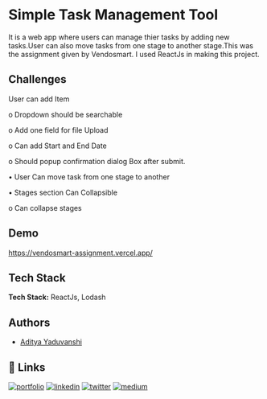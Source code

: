 
# Simple Task Management Tool

It is a web app where users can manage thier tasks by adding new tasks.User can also move tasks from one stage to another stage.This was the assignment given by Vendosmart. I used ReactJs in making this project.


## Challenges

User can add Item

o Dropdown should be searchable

o Add one field for file Upload

o Can add Start and End Date

o Should popup confirmation dialog Box after submit.

• User Can move task from one stage to another

• Stages section Can Collapsible

o Can collapse stages 


## Demo

https://vendosmart-assignment.vercel.app/


## Tech Stack

**Tech Stack:** ReactJs, Lodash


## Authors

- [Aditya Yaduvanshi](https://adityayads.vercel.app/)



## 🔗 Links
[![portfolio](https://img.shields.io/badge/my_portfolio-000?style=for-the-badge&logo=ko-fi&logoColor=white)](https://adityayads.vercel.app/)
[![linkedin](https://img.shields.io/badge/linkedin-0A66C2?style=for-the-badge&logo=linkedin&logoColor=white)](https://www.linkedin.com/in/theaditya-yaduvanshi-/)
[![twitter](https://img.shields.io/badge/twitter-1DA1F2?style=for-the-badge&logo=twitter&logoColor=white)](https://twitter.com/fixslyr)
[![medium](https://img.shields.io/badge/Medium-12100E?style=for-the-badge&logo=medium&logoColor=white)](https://adityayaduvanshi.medium.com/)

